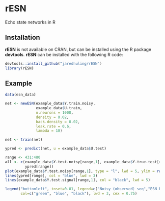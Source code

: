 rESN
====

Echo state networks in R


## Installation

**rESN** is not available on CRAN, but can be installed using the R package **devtools**. **rESN** can be installed with the following R code:

```r
devtools::install_github("jaredhuling/rESN")
library(rESN)
```

## Example

```r
data(esn_data)

net <- newESN(example_data$Y.train.noisy,
              example_data$U.train,
              n.neurons = 1000,
              density = 0.02,
              back.density = 0.02,
              leak.rate = 0.6,
              lambda = 10)

net <- train(net)

ypred <- predict(net, u = example_data$U.test)

range <- 431:480
all <- c(example_data$Y.test.noisy[range,1], example_data$Y.true.test[range,1],
         ypred[range])
plot(example_data$Y.test.noisy[range,1], type = "l", lwd = 5, ylim = range(all), col = "green")
lines(ypred[range], col = "blue", lwd = 3)
lines(example_data$Y.test.signal[range,1], col = "black", lwd = 5)

legend("bottomleft", inset=0.01, legend=c("Noisy (observed) seq","ESN Prediction","True Signal"),
       col=c("green", "blue", "black"), lwd = 3, cex = 0.75)


```